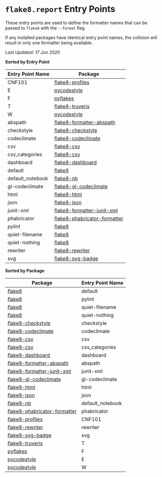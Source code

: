`flake8.report` Entry Points
============================

These entry points are used to define the formatter names
that can be passed to `flake8` with the `--format` flag.

If any installed packages have identical entry point names,
the collision will result in only one formatter being available.


*Last Updated: 17 Jun 2020*


**Sorted by Entry Point**

Entry Point Name|Package
-|-
CNF101|[flake8-profiles](https://pypi.org/project/flake8-profiles)
E|[pycodestyle](https://pypi.org/project/pycodestyle)
F|[pyflakes](https://pypi.org/project/pyflakes)
T|[flake8-truveris](https://pypi.org/project/flake8-truveris)
W|[pycodestyle](https://pypi.org/project/pycodestyle)
abspath|[flake8-formatter-abspath](https://pypi.org/project/flake8-formatter-abspath)
checkstyle|[flake8-checkstyle](https://pypi.org/project/flake8-checkstyle)
codeclimate|[flake8-codeclimate](https://pypi.org/project/flake8-codeclimate)
csv|[flake8-csv](https://pypi.org/project/flake8-csv)
csv_categories|[flake8-csv](https://pypi.org/project/flake8-csv)
dashboard|[flake8-dashboard](https://pypi.org/project/flake8-dashboard)
default|[flake8](https://pypi.org/project/flake8)
default_notebook|[flake8-nb](https://pypi.org/project/flake8-nb)
gl-codeclimate|[flake8-gl-codeclimate](https://pypi.org/project/flake8-gl-codeclimate)
html|[flake8-html](https://pypi.org/project/flake8-html)
json|[flake8-json](https://pypi.org/project/flake8-json)
junit-xml|[flake8-formatter-junit-xml](https://pypi.org/project/flake8-formatter-junit-xml)
phabricator|[flake8-phabricator-formatter](https://pypi.org/project/flake8-phabricator-formatter)
pylint|[flake8](https://pypi.org/project/flake8)
quiet-filename|[flake8](https://pypi.org/project/flake8)
quiet-nothing|[flake8](https://pypi.org/project/flake8)
rewriter|[flake8-rewriter](https://pypi.org/project/flake8-rewriter)
svg|[flake8-svg-badge](https://pypi.org/project/flake8-svg-badge)



**Sorted by Package**

Package|Entry Point Name
-|-
[flake8](https://pypi.org/project/flake8)|default
[flake8](https://pypi.org/project/flake8)|pylint
[flake8](https://pypi.org/project/flake8)|quiet-filename
[flake8](https://pypi.org/project/flake8)|quiet-nothing
[flake8-checkstyle](https://pypi.org/project/flake8-checkstyle)|checkstyle
[flake8-codeclimate](https://pypi.org/project/flake8-codeclimate)|codeclimate
[flake8-csv](https://pypi.org/project/flake8-csv)|csv
[flake8-csv](https://pypi.org/project/flake8-csv)|csv_categories
[flake8-dashboard](https://pypi.org/project/flake8-dashboard)|dashboard
[flake8-formatter-abspath](https://pypi.org/project/flake8-formatter-abspath)|abspath
[flake8-formatter-junit-xml](https://pypi.org/project/flake8-formatter-junit-xml)|junit-xml
[flake8-gl-codeclimate](https://pypi.org/project/flake8-gl-codeclimate)|gl-codeclimate
[flake8-html](https://pypi.org/project/flake8-html)|html
[flake8-json](https://pypi.org/project/flake8-json)|json
[flake8-nb](https://pypi.org/project/flake8-nb)|default_notebook
[flake8-phabricator-formatter](https://pypi.org/project/flake8-phabricator-formatter)|phabricator
[flake8-profiles](https://pypi.org/project/flake8-profiles)|CNF101
[flake8-rewriter](https://pypi.org/project/flake8-rewriter)|rewriter
[flake8-svg-badge](https://pypi.org/project/flake8-svg-badge)|svg
[flake8-truveris](https://pypi.org/project/flake8-truveris)|T
[pyflakes](https://pypi.org/project/pyflakes)|F
[pycodestyle](https://pypi.org/project/pycodestyle)|E
[pycodestyle](https://pypi.org/project/pycodestyle)|W

